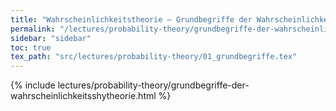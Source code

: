 ```yaml
---
title: "Wahrscheinlichkeitstheorie – Grundbegriffe der Wahrscheinlichkeits&shy;theorie"
permalink: "/lectures/probability-theory/grundbegriffe-der-wahrscheinlichkeitsshytheorie.html"
sidebar: "sidebar"
toc: true
tex_path: "src/lectures/probability-theory/01_grundbegriffe.tex"
---
```


{% include lectures/probability-theory/grundbegriffe-der-wahrscheinlichkeitsshytheorie.html %}